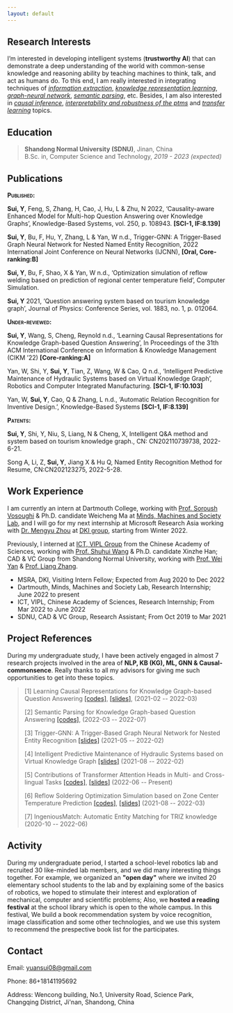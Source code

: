```yaml
---
layout: default
---
```


## Research Interests

I’m interested in developing intelligent systems (**trustworthy AI**) that can demonstrate a deep understanding of the world with common-sense knowledge and reasoning ability by teaching machines to think, talk, and act as humans do. To this end, I am really interested in integrating techniques of <u>_information extraction_</u>, <u>_knowledge representation learning_</u>, <u>_graph-neural network_</u>, <u>_semantic parsing_</u>, etc. Besides, I am also interested in <u>_causal inference_</u>, <u>_interpretability and robustness of the ptms_</u> and <u>_transfer learning_</u> topics. 

## Education

>**Shandong Normal University (SDNU)**, Jinan, China \
>B.Sc. in, Computer Science and Technology, *2019 - 2023 (expected)*

## Publications

**<span class="smallcaps">Published:</span>**

**Sui, Y**, Feng, S, Zhang, H, Cao, J, Hu, L & Zhu, N 2022,
‘Causality-aware Enhanced Model for Multi-hop Question Answering over
Knowledge Graphs’, Knowledge-Based Systems, vol. 250, p. 108943.
**\[SCI-1, IF:8.139\]**

**Sui, Y**, Bu, F, Hu, Y, Zhang, L & Yan, W n.d., Trigger-GNN: A
Trigger-Based Graph Neural Network for Nested Named Entity Recognition,
2022 International Joint Conference on Neural Networks (IJCNN),
**\[Oral, Core-ranking:B\]**

**Sui, Y**, Bu, F, Shao, X & Yan, W n.d., ‘Optimization simulation of
reflow welding based on prediction of regional center temperature
field’, Computer Simulation.

**Sui, Y** 2021, ‘Question answering system based on tourism knowledge
graph’, Journal of Physics: Conference Series, vol. 1883, no. 1, p.
012064.

**<span class="smallcaps">Under-reviewed:</span>**

**Sui, Y**, Wang, S, Cheng, Reynold n.d., ‘Learning Causal
Representations for Knowledge Graph-based Question Answering’, In
Proceedings of the 31th ACM International Conference on Information &
Knowledge Management (CIKM ’22) **\[Core-ranking:A\]**

Yan, W, Shi, Y, **Sui, Y**, Tian, Z, Wang, W & Cao, Q n.d., ‘Intelligent
Predictive Maintenance of Hydraulic Systems based on Virtual Knowledge
Graph’, Robotics and Computer Integrated Manufacturing. **\[SCI-1,
IF:10.103\]**

Yan, W, **Sui, Y**, Cao, Q & Zhang, L n.d., ‘Automatic Relation
Recognition for Inventive Design.’, Knowledge-Based Systems **\[SCI-1,
IF:8.139\]**

**<span class="smallcaps">Patents:</span>**

**Sui, Y**, Shi, Y, Niu, S, Liang, N & Cheng, X, Intelligent Q&A method
and system based on tourism knowledge graph., CN: CN202110739738,
2022-6-21.

Song A, Li, Z, **Sui, Y**, Jiang X & Hu Q, Named Entity Recognition
Method for Resume, CN:CN202123275, 2022-5-28.


## Work Experience

I am currently an intern at Dartmouth College, working with [Prof. Soroush Vosoughi](https://www.cs.dartmouth.edu/~soroush/index.html) & Ph.D. candidate Weicheng Ma at [Minds, Machines and Society Lab](https://www.cs.dartmouth.edu/~soroush/Projects.html), and I will go for my next internship at Microsoft Research Asia working with [Dr. Mengyu Zhou](https://www.microsoft.com/en-us/research/people/mezho/) at [DKI group](https://www.microsoft.com/en-us/research/group/data-knowledge-intelligence/), starting from Winter 2022. 

Previously, I interned at [ICT, VIPL Group](https://vipl.ict.ac.cn) from the Chinese Academy of Sciences, working with [Prof. Shuhui Wang](https://vipl.ict.ac.cn/people/shwang/) & Ph.D. candidate Xinzhe Han; CAD & VC Group from Shandong Normal University, working with [Prof. Wei Yan](https://sarryyan.github.io/) & [Prof. Liang Zhang](https://faculty.sdu.edu.cn/zhangliang/en/index.htm).

- MSRA, DKI, Visiting Intern Fellow; Expected from Aug 2020 to Dec 2022
- Dartmouth, Minds, Machines and Society Lab,  Research Internship; June 2022 to present
- ICT, VIPL, Chinese Academy of Sciences, Research Internship; From Mar 2022 to June 2022
- SDNU, CAD & VC Group, Research Assistant; From Oct 2019 to Mar 2021

## Project References
During my undergraduate study, I have been actively engaged in almost 7 research projects involved in the area of **NLP, KB (KG), ML, GNN & Causal-commonsence**. Really thanks to all my advisors for giving me such opportunities to get into these topics.

>[1] Learning Causal Representations for Knowledge Graph-based Question Answering [[codes]](), [[slides]](), (2021-02 -- 2022-03)
>
>[2] Semantic Parsing for Knowledge Graph-based Question Answering [[codes]](https://github.com/Y-Sui/Semantic-Parsing-for-KGQA), (2022-03 -- 2022-07)
>
>[3] Trigger-GNN: A Trigger-Based Graph Neural Network for Nested Entity Recognition [[slides]](https://arxiv.org/pdf/2204.05518) (2021-05 -- 2022-02)
>
>[4] Intelligent Predictive Maintenance of Hydraulic Systems based on Virtual Knowledge Graph [[slides]]() (2021-08 -- 2022-02)
>
>[5] Contributions of Transformer Attention Heads in Multi- and Cross-lingual Tasks [[codes]](https://github.com/Y-Sui/eval-probing), [[slides]](assets\pdf\19-probes.pdf) (2022-06 -- Present)
>
>[6] Reflow Soldering Optimization Simulation based on Zone Center Temperature Prediction [[codes]](), [[slides]]() (2021-08 -- 2022-03)
>
>[7] IngeniousMatch: Automatic Entity Matching for TRIZ knowledge (2020-10 -- 2022-06)



## Activity
During my undergraduate period, I started a school-level robotics lab and recruited 30 like-minded lab members, and we did many interesting things together. For example, we organized an **"open day"** where we invited 20 elementary school students to the lab and by explaining some of the basics of robotics, we hoped to stimulate their interest and exploration of mechanical, computer and scientific problems; Also, we **hosted a reading festival** at the school library which is open to the whole campus. In this festival, We build a book recommendation system by voice recognition, image classification and some other technologies, and we use this system to recommend the prespective book list for the participates.



## Contact
Email: yuansui08@gmail.com

Phone: 86+18141195692

Address: Wencong building, No.1, University Road, Science Park, Changqing District, Ji'nan, Shandong, China
